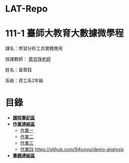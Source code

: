 # LAT-Repo

# 111-1 臺師大教育大數據微學程
課名：學習分析工具實務應用

授課教師： [蔡芸琤老師](https://github.com/pecu?tab=repositories)

姓名：黃尊鈺

系級：資工系2年級

# 目錄
+ [**課程筆記區**]()
+ [**作業連結區**]()
  * [作業一](./week3)
  * [作業二](./week3/hw1_part-2.ipynb)
  * [作業三](./week6/HW3.ipynb)
  * [作業四](https://github.com/94junyu/demo-analysis) https://github.com/94junyu/demo-analysis
+ [**專題連結區**]()
